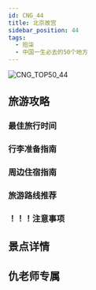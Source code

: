 ```yaml
---
id: CNG_44
title: 北京故宫
sidebar_position: 44
tags:
  - 拾柒
  - 中国一生必去的50个地方
---
```

![CNG_TOP50_44](/img/love/CNG_TOP50/44.png)

## 旅游攻略

### 最佳旅行时间

### 行李准备指南

### 周边住宿指南

### 旅游路线推荐

### ！！！注意事项

## 景点详情

## 仇老师专属

